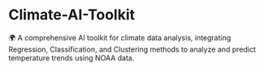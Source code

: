 # Climate-AI-Toolkit
🌍 A comprehensive AI toolkit for climate data analysis, integrating Regression, Classification, and Clustering methods to analyze and predict temperature trends using NOAA data.
